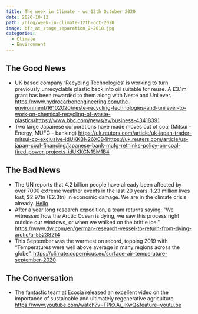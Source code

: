 ```yaml
---
title: The week in Climate - wc 12th October 2020
date: 2020-10-12
path: /blog/week-in-climate-12th-oct-2020
image: bfr_at_stage_separation_2-2018.jpg
categories:
  - Climate
  - Environment
---
```

## The Good News
* UK based company ‘Recycling Technologies’ is working to turn previously unrecyclable plastic back into oil suitable for reuse. A £3.1m grant has been rewarded to them along with Neste and Unilever.
https://www.hydrocarbonengineering.com/the-environment/16102020/neste-recycling-technologies-and-unilever-to-work-on-chemical-recycling-of-waste-plastics/https://www.bbc.com/news/av/business-43418391
* Two large Japanese corporations have made moves out of coal (Mitsui - Energy, MUFG - banking)
https://uk.reuters.com/article/uk-japan-trader-mitsui-co-exclusive-idUKKBN26X0B4https://uk.reuters.com/article/us-japan-coal-financing/japanese-bank-mufg-rethinks-policy-on-coal-fired-power-projects-idUKKCN1SM1B4

## The Bad News
* The UN reports that 4.2 billion people have already been affected by over 7000 extreme weather events in the last 20 years. 1.23 million lives lost, $2.97tn (£2.3tn) in economic damage. We are in the climate crisis already.
[Hello](https://www.theguardian.com/world/2020/oct/12/un-highlights-dramatic-global-rise-in-extreme-weather-since-2020)
* After a year long research expedition, a team returns saying: "We witnessed how the Arctic Ocean is dying, we saw this process right outside our windows, or when we walked on the brittle ice."
https://www.dw.com/en/german-research-vessel-to-return-from-dying-arctic/a-55238214
* This September was the warmest on record, topping 2019 with “Temperatures were well above average in many regions across the globe”.
https://climate.copernicus.eu/surface-air-temperature-september-2020

## The Conversation
* The fantastic team at Ecosia released an excellent video on the importance of sustainable and ultimately regenerative agriculture
https://www.youtube.com/watch?v=TPkXAi_IKwQ&feature=youtu.be